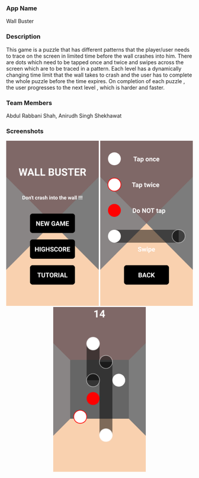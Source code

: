 ### App Name
Wall Buster

### Description
This game is a puzzle that has different patterns that the player/user needs to trace on the screen in limited time before the wall crashes into him. There are dots which need to be tapped once and twice and swipes across the screen which are to be traced in a pattern.
Each level has a dynamically changing time limit that the wall takes to crash and the user has to complete the whole puzzle before the time expires. On completion of each puzzle , the user progresses to the next level , which is harder and faster.

### Team Members
Abdul Rabbani Shah, Anirudh Singh Shekhawat

### Screenshots
<p align="center">
<img src="screenshots/home_screenshot.png?raw=true" width=250>
<img src="screenshots/tutorial_screenshot.png?raw=true" width=250>
<img src="screenshots/gameplay_screenshot.png?raw=true" width=250>
</p>


